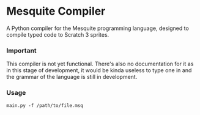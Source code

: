 # Mesquite Compiler
A Python compiler for the Mesquite programming language, designed to compile typed code to Scratch 3 sprites.

### Important
This compiler is not yet functional. There's also no documentation for it as in this stage of development, it would be kinda useless to type one in and the grammar of the language is still in development.

### Usage
`main.py -f /path/to/file.msq`